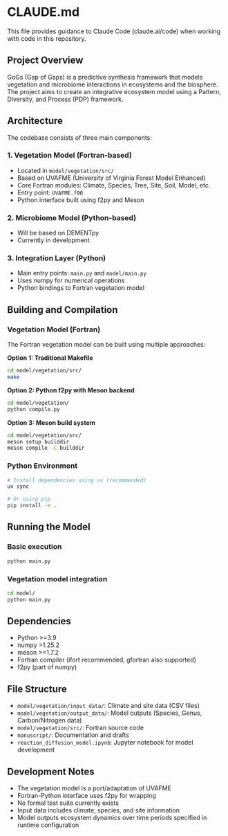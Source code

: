 # CLAUDE.md

This file provides guidance to Claude Code (claude.ai/code) when working with code in this repository.

## Project Overview

GoGs (Gap of Gaps) is a predictive synthesis framework that models vegetation and microbiome interactions in ecosystems and the biosphere. The project aims to create an integrative ecosystem model using a Pattern, Diversity, and Process (PDP) framework.

## Architecture

The codebase consists of three main components:

### 1. Vegetation Model (Fortran-based)
- Located in `model/vegetation/src/`
- Based on UVAFME (University of Virginia Forest Model Enhanced)
- Core Fortran modules: Climate, Species, Tree, Site, Soil, Model, etc.
- Entry point: `UVAFME.f90`
- Python interface built using f2py and Meson

### 2. Microbiome Model (Python-based)
- Will be based on DEMENTpy
- Currently in development

### 3. Integration Layer (Python)
- Main entry points: `main.py` and `model/main.py`
- Uses numpy for numerical operations
- Python bindings to Fortran vegetation model

## Building and Compilation

### Vegetation Model (Fortran)
The Fortran vegetation model can be built using multiple approaches:

**Option 1: Traditional Makefile**
```bash
cd model/vegetation/src/
make
```

**Option 2: Python f2py with Meson backend**
```bash
cd model/vegetation/
python compile.py
```

**Option 3: Meson build system**
```bash
cd model/vegetation/src/
meson setup builddir
meson compile -C builddir
```

### Python Environment
```bash
# Install dependencies using uv (recommended)
uv sync

# Or using pip
pip install -e .
```

## Running the Model

### Basic execution
```bash
python main.py
```

### Vegetation model integration
```bash
cd model/
python main.py
```

## Dependencies

- Python >=3.9
- numpy >1.25.2
- meson >=1.7.2
- Fortran compiler (ifort recommended, gfortran also supported)
- f2py (part of numpy)

## File Structure

- `model/vegetation/input_data/`: Climate and site data (CSV files)
- `model/vegetation/output_data/`: Model outputs (Species, Genus, Carbon/Nitrogen data)
- `model/vegetation/src/`: Fortran source code
- `manuscript/`: Documentation and drafts
- `reaction_diffusion_model.ipynb`: Jupyter notebook for model development

## Development Notes

- The vegetation model is a port/adaptation of UVAFME
- Fortran-Python interface uses f2py for wrapping
- No formal test suite currently exists
- Input data includes climate, species, and site information
- Model outputs ecosystem dynamics over time periods specified in runtime configuration